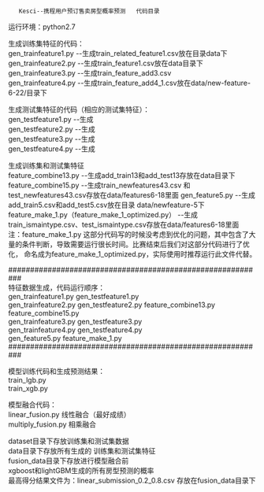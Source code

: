 
       Kesci--携程用户预订售卖房型概率预测   代码目录

运行环境：python2.7

生成训练集特征的代码：  
gen_trainfeature1.py   --生成train_related_feature1.csv放在目录data下  
gen_trainfeature2.py   --生成train_feature1.csv放在data目录下  
gen_trainfeature3.py   --生成train_feature_add3.csv  
gen_trainfeature4.py   --生成train_feature_add4_1.csv放在data/new-feature-6-22/目录下  

生成测试集特征的代码（相应的测试集特征）：  
gen_testfeature1.py    --生成  
gen_testfeature2.py    --生成  
gen_testfeature3.py    --生成  
gen_testfeature4.py    --生成  

生成训练集和测试集特征  
feature_combine13.py   --生成add_train13和add_test13存放在data目录下  
feature_combine15.py   --生成train_newfeatures43.csv  和 test_newfeatures43.csv存放在data/features6-18里面 
gen_feature5.py        --生成add_train5.csv和add_test5.csv放在目录  data/newfeature-5下  
feature_make_1.py（feature_make_1_optimized.py）  --生成train_ismaintype.csv、test_ismaintype.csv存放在data/features6-18里面  
注：feature_make_1.py 这部分代码写的时候没考虑到优化的问题，其中包含了大量的条件判断，导致需要运行很长时间。比赛结束后我们对这部分代码进行了优化，
命名成为feature_make_1_optimized.py，实际使用时推荐运行此文件代替。  

###########################################################  
特征数据生成，代码运行顺序：  
gen_trainfeature1.py   gen_testfeature1.py  
gen_trainfeature2.py   gen_testfeature2.py 
feature_combine13.py    
feature_combine15.py   
gen_trainfeature3.py   gen_testfeature3.py    
gen_trainfeature4.py   gen_testfeature4.py    
gen_feature5.py
feature_make_1.py  
###########################################################  

模型训练代码和生成预测结果：  
train_lgb.py  
train_xgb.py  

模型融合代码：  
linear_fusion.py   线性融合（最好成绩）  
multiply_fusion.py  相乘融合  

dataset目录下存放训练集和测试集数据  
data目录下存放所有生成的 训练集和测试集特征  
fusion_data目录下存放进行模型融合前  
xgboost和lightGBM生成的所有房型预测的概率  
最高得分结果文件为：linear_submission_0.2_0.8.csv 存放在fusion_data目录下


